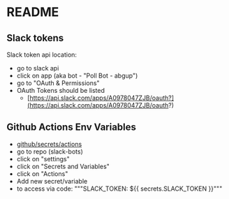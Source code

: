 # README


## Slack tokens

Slack token api location:

- go to slack api
- click on app (aka bot - "Poll Bot - abgup")
- go to "OAuth & Permissions"
- OAuth Tokens should be listed
    - [https://api.slack.com/apps/A0978047ZJB/oauth?](https://api.slack.com/apps/A0978047ZJB/oauth?)

## Github Actions Env Variables

- [github/secrets/actions](https://github.com/ab12gu/slack-bots/settings/secrets/actions)
- go to repo (slack-bots)
- click on "settings"
- click on "Secrets and Variables"
- click on "Actions"
- Add new secret/variable
- to access via code: """SLACK_TOKEN: ${{ secrets.SLACK_TOKEN }}"""
